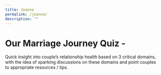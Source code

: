 ```yaml
---
title: Joanne
permalink: /joanne/
description: ""
---
```

# Our Marriage Journey Quiz - 


Quick insight into couple’s relationship health based on 3 critical domains, with the idea of sparking discussions on these domains and point couples to appropriate resources / tips.​